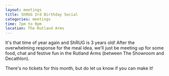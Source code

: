 ```yaml
---
layout: meetings
title: ShRUG 3rd Birthday Social
categories: meetings
time: 7pm to 9pm
location: The Rutland Arms
---
```


It's that time of year again and ShRUG is 3 years old! After the
overwhelming response for the meal idea, we'll just be meeting up for
some food, chat and festive fun in the Rutland Arms (between The
Showroom and Decathlon).

There's no tickets for this month, but do let us know if you can make
it!
